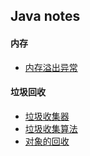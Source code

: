 ## Java notes

#### 内存

- [内存溢出异常](./内存/内存溢出异常.md)

#### 垃圾回收

- [垃圾收集器](./垃圾回收/垃圾收集器.md)
- [垃圾收集算法](./垃圾回收/垃圾收集算法.md)
- [对象的回收](./垃圾回收/对象的回收.md)

